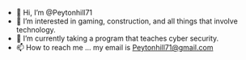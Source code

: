 - 👋 Hi, I’m @Peytonhill71
- 👀 I’m interested in gaming, construction, and all things that involve technology.
- 🌱 I’m currently taking a program that teaches cyber security.
- 📫 How to reach me ... my email is Peytonhill71@gmail.com
